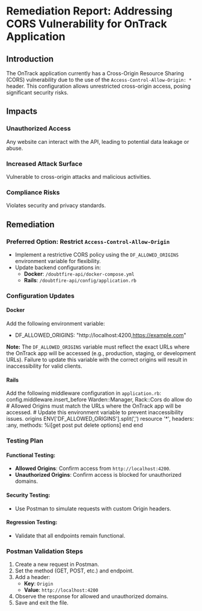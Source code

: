 # Remediation Report: Addressing CORS Vulnerability for OnTrack Application

## **Introduction**
The OnTrack application currently has a Cross-Origin Resource Sharing (CORS) vulnerability due to the use of the `Access-Control-Allow-Origin: *` header. This configuration allows unrestricted cross-origin access, posing significant security risks.

## **Impacts**
### Unauthorized Access
Any website can interact with the API, leading to potential data leakage or abuse.

### Increased Attack Surface
Vulnerable to cross-origin attacks and malicious activities.

### Compliance Risks
Violates security and privacy standards.

## **Remediation**
### Preferred Option: Restrict `Access-Control-Allow-Origin`
- Implement a restrictive CORS policy using the `DF_ALLOWED_ORIGINS` environment variable for flexibility.
- Update backend configurations in:
  - **Docker**: `/doubtfire-api/docker-compose.yml`
  - **Rails**: `/doubtfire-api/config/application.rb`

### **Configuration Updates**
#### **Docker**
Add the following environment variable:
- DF_ALLOWED_ORIGINS: "http://localhost:4200,https://example.com"

**Note:** The `DF_ALLOWED_ORIGINS` variable must reflect the exact URLs where the OnTrack app will be accessed (e.g., production, staging, or development URLs). Failure to update this variable with the correct origins will result in inaccessibility for valid clients.

#### **Rails**
Add the following middleware configuration in `application.rb`:
config.middleware.insert_before Warden::Manager, Rack::Cors do
  allow do
    # Allowed Origins must match the URLs where the OnTrack app will be accessed.
    # Update this environment variable to prevent inaccessibility issues.
    origins ENV['DF_ALLOWED_ORIGINS'].split(',')
    resource '*', headers: :any, methods: %i[get post put delete options]
  end
end

### **Testing Plan**
#### Functional Testing:
- **Allowed Origins**: Confirm access from `http://localhost:4200`.
- **Unauthorized Origins**: Confirm access is blocked for unauthorized domains.

#### Security Testing:
- Use Postman to simulate requests with custom Origin headers.

#### Regression Testing:
- Validate that all endpoints remain functional.

### **Postman Validation Steps**
1. Create a new request in Postman.
2. Set the method (GET, POST, etc.) and endpoint.
3. Add a header:
   - **Key**: `Origin`
   - **Value**: `http://localhost:4200`
4. Observe the response for allowed and unauthorized domains.
5. Save and exit the file.  
